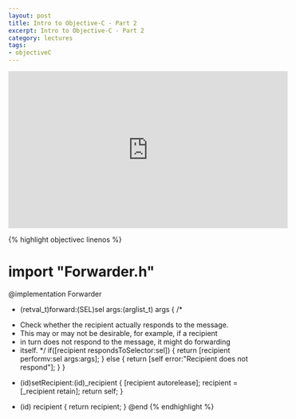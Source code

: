 ```yaml
---
layout: post
title: Intro to Objective-C - Part 2
excerpt: Intro to Objective-C - Part 2
category: lectures
tags:
- objectiveC
---
```


<iframe width="560" height="315" src="http://www.youtube.com/embed/G0k3kHtyoqc" frameborder="0" allowfullscreen></iframe>

{% highlight objectivec linenos %}
# import "Forwarder.h"
 
@implementation Forwarder
 
- (retval_t)forward:(SEL)sel args:(arglist_t) args {
 /*
 * Check whether the recipient actually responds to the message.
 * This may or may not be desirable, for example, if a recipient
 * in turn does not respond to the message, it might do forwarding
 * itself.
 */
 if([recipient respondsToSelector:sel]) {
 return [recipient performv:sel args:args];
 } else {
 return [self error:"Recipient does not respond"];
 }
}
 
- (id)setRecipient:(id)_recipient {
 [recipient autorelease];
 recipient = [_recipient retain];
 return self;
}
 
- (id) recipient {
 return recipient;
}
@end
{% endhighlight %}

